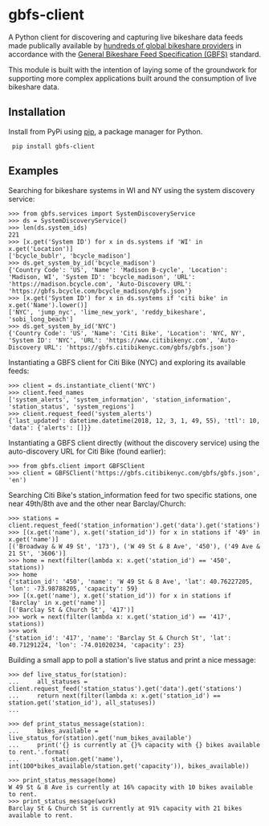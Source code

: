 # gbfs-client

A Python client for discovering and capturing live bikeshare data feeds made publically available by [hundreds of global bikeshare providers](https://raw.githubusercontent.com/NABSA/gbfs/master/systems.csv) in accordance with the [General Bikeshare Feed Specification (GBFS)](https://github.com/NABSA/gbfs/blob/master/gbfs.md) standard.

This module is built with the intention of laying some of the groundwork for supporting more complex applications built around the consumption of live bikeshare data.

Installation
------------

Install from PyPi using
[pip](http://www.pip-installer.org/en/latest/), a package manager for
Python.

``` {.sourceCode .bash}
 pip install gbfs-client
```

Examples
--------

Searching for bikeshare systems in WI and NY using the system discovery service:

``` {.sourceCode .python}
>>> from gbfs.services import SystemDiscoveryService
>>> ds = SystemDiscoveryService()
>>> len(ds.system_ids)
221
>>> [x.get('System ID') for x in ds.systems if 'WI' in x.get('Location')]
['bcycle_bublr', 'bcycle_madison']
>>> ds.get_system_by_id('bcycle_madison')
{'Country Code': 'US', 'Name': 'Madison B-cycle', 'Location': 'Madison, WI', 'System ID': 'bcycle_madison', 'URL': 'https://madison.bcycle.com', 'Auto-Discovery URL': 'https://gbfs.bcycle.com/bcycle_madison/gbfs.json'}
>>> [x.get('System ID') for x in ds.systems if 'citi bike' in x.get('Name').lower()]
['NYC', 'jump_nyc', 'lime_new_york', 'reddy_bikeshare', 'sobi_long_beach']
>>> ds.get_system_by_id('NYC')
{'Country Code': 'US', 'Name': 'Citi Bike', 'Location': 'NYC, NY', 'System ID': 'NYC', 'URL': 'https://www.citibikenyc.com', 'Auto-Discovery URL': 'https://gbfs.citibikenyc.com/gbfs/gbfs.json'}
```

Instantiating a GBFS client for Citi Bike (NYC) and exploring its available feeds:

```
>>> client = ds.instantiate_client('NYC')
>>> client.feed_names
['system_alerts', 'system_information', 'station_information', 'station_status', 'system_regions']
>>> client.request_feed('system_alerts')
{'last_updated': datetime.datetime(2018, 12, 3, 1, 49, 55), 'ttl': 10, 'data': {'alerts': []}}
```

Instantiating a GBFS client directly (without the discovery service) using the auto-discovery URL for Citi Bike (found earlier):

```{.sourceCode .python}
>>> from gbfs.client import GBFSClient
>>> client = GBFSClient('https://gbfs.citibikenyc.com/gbfs/gbfs.json', 'en')
```

Searching Citi Bike's station_information feed for two specific stations, one near 49th/8th ave and the other near Barclay/Church:

```
>>> stations = client.request_feed('station_information').get('data').get('stations')
>>> [(x.get('name'), x.get('station_id')) for x in stations if '49' in x.get('name')]
[('Broadway & W 49 St', '173'), ('W 49 St & 8 Ave', '450'), ('49 Ave & 21 St', '3606')]
>>> home = next(filter(lambda x: x.get('station_id') == '450', stations))
>>> home
{'station_id': '450', 'name': 'W 49 St & 8 Ave', 'lat': 40.76227205, 'lon': -73.98788205, 'capacity': 59}
>>> [(x.get('name'), x.get('station_id')) for x in stations if 'Barclay' in x.get('name')]
[('Barclay St & Church St', '417')]
>>> work = next(filter(lambda x: x.get('station_id') == '417', stations))
>>> work
{'station_id': '417', 'name': 'Barclay St & Church St', 'lat': 40.71291224, 'lon': -74.01020234, 'capacity': 23}
```

Building a small app to poll a station's live status and print a nice message:

```{.sourceCode .python}
>>> def live_status_for(station):
...     all_statuses = client.request_feed('station_status').get('data').get('stations')
...     return next(filter(lambda x: x.get('station_id') == station.get('station_id'), all_statuses))
...

>>> def print_status_message(station):
...     bikes_available = live_status_for(station).get('num_bikes_available')
...     print('{} is currently at {}% capacity with {} bikes available to rent.'.format(
...         station.get('name'), int(100*bikes_available/station.get('capacity')), bikes_available))

>>> print_status_message(home)
W 49 St & 8 Ave is currently at 16% capacity with 10 bikes available to rent.
>>> print_status_message(work)
Barclay St & Church St is currently at 91% capacity with 21 bikes available to rent.
```

